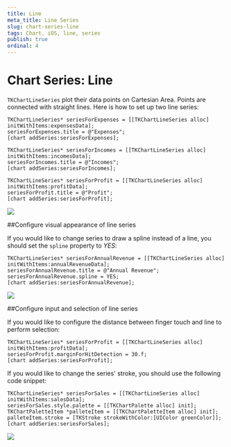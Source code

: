 ```yaml
---
title: Line
meta_title: Line Series
slug: chart-series-line
tags: Chart, iOS, line, series
publish: true
ordinal: 4
---
```


# Chart Series: Line

<code>TKChartLineSeries</code> plot their data points on Cartesian Area. Points are connected with straight lines. Here is how to set up two line series:

	TKChartLineSeries* seriesForExpenses = [[TKChartLineSeries alloc] initWithItems:expensesData];
	seriesForExpenses.title = @"Expenses";
	[chart addSeries:seriesForExpenses];

	TKChartLineSeries* seriesForIncomes = [[TKChartLineSeries alloc] initWithItems:incomesData];
	seriesForIncomes.title = @"Incomes";
	[chart addSeries:seriesForIncomes];

	TKChartLineSeries* seriesForProfit = [[TKChartLineSeries alloc] initWithItems:profitData];
	seriesForProfit.title = @"Profit";
	[chart addSeries:seriesForProfit];

<img src="../images/chart-series-line001.png"/>

##Configure visual appearance of line series

If you would like to change series to draw a spline instead of a line, you should set the <code>spline</code> property to *YES*:

	TKChartLineSeries* seriesForAnnualRevenue = [[TKChartLineSeries alloc] initWithItems:annualRevenueData];
	seriesForAnnualRevenue.title = @"Annual Revenue";
	seriesForAnnualRevenue.spline = YES;
	[chart addSeries:seriesForAnnualRevenue];

<img src="../images/chart-series-line002.png"/>

##Configure input and selection of line series

If you would like to configure the distance between finger touch and line to perform selection:

	TKChartLineSeries* seriesForProfit = [[TKChartLineSeries alloc] initWithItems:profitData];
	seriesForProfit.marginForHitDetection = 30.f;
	[chart addSeries:seriesForProfit];

If you would like to change the series' stroke, you should use the following code snippet:

	TKChartLineSeries* seriesForSales = [[TKChartLineSeries alloc] initWithItems:salesData];
	seriesForSales.style.palette = [[TKChartPalette alloc] init];
	TKChartPaletteItem *palleteItem = [[TKChartPaletteItem alloc] init];
	palleteItem.stroke = [TKStroke strokeWithColor:[UIColor greenColor]];
	[chart addSeries:seriesForSales];

<img src="../images/chart-series-line003.png"/>

